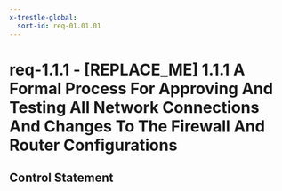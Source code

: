 ```yaml
---
x-trestle-global:
  sort-id: req-01.01.01
---
```


# req-1.1.1 - \[REPLACE_ME\] 1.1.1 A Formal Process For Approving And Testing All Network Connections And Changes To The Firewall And Router Configurations

## Control Statement
